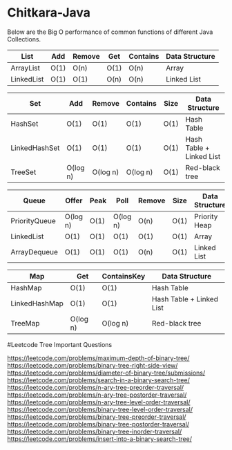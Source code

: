 # Chitkara-Java

Below are the Big O performance of common functions of different Java Collections.


List                 | Add  | Remove | Get  | Contains | Data Structure
---------------------|------|--------|------|----------|---------------
ArrayList            | O(1) |  O(n)  | O(1) |   O(n)   | Array
LinkedList           | O(1) |  O(1)  | O(n) |   O(n)   | Linked List




Set                   |    Add   |  Remove  | Contains | Size | Data Structure
----------------------|----------|----------|----------|------|-------------------------
HashSet               | O(1)     | O(1)     | O(1)     | O(1) | Hash Table
LinkedHashSet         | O(1)     | O(1)     | O(1)     | O(1) | Hash Table + Linked List
TreeSet               | O(log n) | O(log n) | O(log n) | O(1) | Red-black tree




Queue                   |  Offer   | Peak |   Poll   | Remove | Size | Data Structure
------------------------|----------|------|----------|--------|------|---------------
PriorityQueue           | O(log n) | O(1) | O(log n) |  O(n)  | O(1) | Priority Heap
LinkedList              | O(1)     | O(1) | O(1)     |  O(1)  | O(1) | Array
ArrayDequeue            | O(1)     | O(1) | O(1)     |  O(n)  | O(1) | Linked List


Map                   |   Get    | ContainsKey | Data Structure
----------------------|----------|-------------|-------------------------
HashMap               | O(1)     |   O(1)      | Hash Table
LinkedHashMap         | O(1)     |   O(1)      |Hash Table + Linked List
TreeMap               | O(log n) |   O(log n)  | Red-black tree

#Leetcode Tree Important Questions

https://leetcode.com/problems/maximum-depth-of-binary-tree/
https://leetcode.com/problems/binary-tree-right-side-view/
https://leetcode.com/problems/diameter-of-binary-tree/submissions/
https://leetcode.com/problems/search-in-a-binary-search-tree/
https://leetcode.com/problems/n-ary-tree-preorder-traversal/
https://leetcode.com/problems/n-ary-tree-postorder-traversal/
https://leetcode.com/problems/n-ary-tree-level-order-traversal/
https://leetcode.com/problems/binary-tree-level-order-traversal/
https://leetcode.com/problems/binary-tree-preorder-traversal/
https://leetcode.com/problems/binary-tree-postorder-traversal/
https://leetcode.com/problems/binary-tree-inorder-traversal/
https://leetcode.com/problems/insert-into-a-binary-search-tree/
